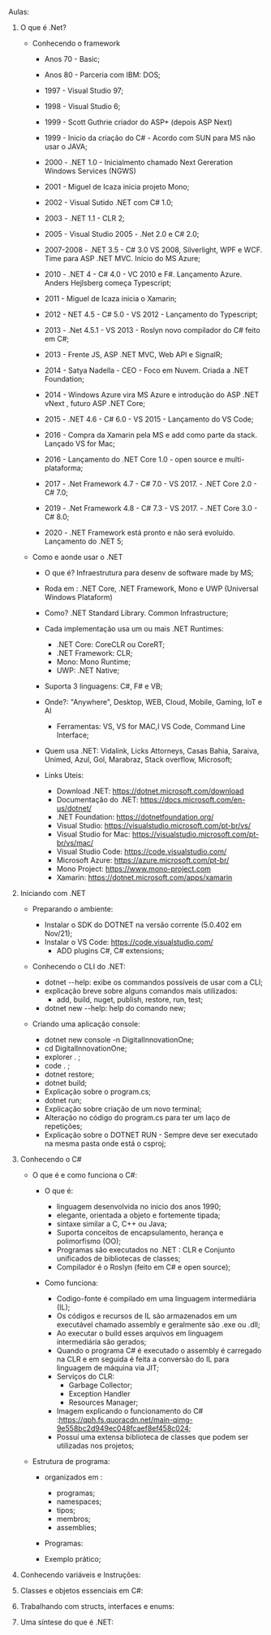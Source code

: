 Aulas:

1. O que é .Net?

   - Conhecendo o framework

     - Anos 70 - Basic;

     - Anos 80 - Parceria com IBM: DOS;

     - 1997 - Visual Studio 97;

     - 1998 - Visual Studio 6;

     - 1999 - Scott Guthrie criador do ASP+ (depois ASP Next)

     - 1999 - Inicio da criação do C# - Acordo com SUN para MS não usar o JAVA;

     - 2000  - .NET 1.0 - Inicialmento chamado Next Gereration Windows Services (NGWS)

     - 2001 - Miguel de Icaza inicia projeto Mono;

     - 2002 - Visual Sutido .NET com C# 1.0;

     - 2003 - .NET 1.1 - CLR 2;

     - 2005 - Visual Studio 2005 - .Net 2.0 e C# 2.0;

     - 2007-2008 - .NET 3.5 - C# 3.0 VS 2008, Silverlight, WPF e WCF.  Time para ASP .NET MVC. Inicio do MS Azure;

     - 2010 - .NET 4 - C# 4.0 - VC 2010 e F#. Lançamento Azure. Anders Hejlsberg começa Typescript;

     - 2011 - Miguel de Icaza inicia o Xamarin;

     - 2012 - NET 4.5 - C# 5.0 - VS 2012 - Lançamento do Typescript;

     - 2013 - .Net 4.5.1 - VS 2013 - Roslyn novo compilador do C# feito em C#;

     - 2013 - Frente JS, ASP .NET MVC, Web API e SignalR;

     - 2014 - Satya Nadella - CEO - Foco em Nuvem. Criada a .NET Foundation;

     - 2014 - Windows Azure vira MS Azure e introdução do ASP .NET vNext , futuro ASP .NET Core;

     - 2015 - .NET 4.6 - C# 6.0 - VS 2015 - Lançamento do VS Code;

     - 2016 - Compra da Xamarin pela MS e add como parte da stack. Lançado VS for Mac;

     - 2016 - Lançamento do .NET Core 1.0 - open source e multi-plataforma;

     - 2017 - .Net Framework 4.7 - C# 7.0 - VS 2017. - .NET Core 2.0 - C# 7.0;

     - 2019 - .Net Framework 4.8 - C# 7.3 - VS 2017. - .NET Core 3.0 - C# 8.0;

     - 2020 - .NET Framework  está pronto e não será evoluído. Lançamento do .NET 5;

       

   - Como e aonde usar o .NET

     - O que é? Infraestrutura para desenv de software made by MS;

     - Roda em : .NET Core, .NET Framework, Mono e UWP (Universal Windows Plataform)

     - Como? .NET Standard Library. Common Infrastructure;

     - Cada implementação usa um ou mais .NET Runtimes:

       - .NET Core: CoreCLR ou CoreRT;
       - .NET Framework: CLR;
       - Mono: Mono Runtime;
       - UWP: .NET Native;

     - Suporta 3 linguagens: C#, F# e VB;

     - Onde?: "Anywhere", Desktop, WEB, Cloud, Mobile, Gaming, IoT e AI

       - Ferramentas: VS, VS for MAC,l VS Code, Command Line Interface;

     - Quem usa .NET: Vidalink, Licks Attorneys, Casas Bahia, Saraiva, Unimed, Azul, Gol, Marabraz, Stack overflow, Microsoft;

     - Links Uteis:

       - Download .NET: https://dotnet.microsoft.com/download
       - Documentação do .NET: https://docs.microsoft.com/en-us/dotnet/
       - .NET Foundation: https://dotnetfoundation.org/
       - Visual Studio: https://visualstudio.microsoft.com/pt-br/vs/
       - Visual Studio for Mac: https://visualstudio.microsoft.com/pt-br/vs/mac/
       - Visual Studio Code: https://code.visualstudio.com/
       - Microsoft Azure: https://azure.microsoft.com/pt-br/
       - Mono Project: https://www.mono-project.com
       - Xamarin: https://dotnet.microsoft.com/apps/xamarin

       

2. Iniciando com .NET

   - Preparando o ambiente:
      - Instalar o SDK do DOTNET na versão corrente (5.0.402 em Nov/21);
      - Instalar o VS Code: https://code.visualstudio.com/
        - ADD plugins C#, C# extensions;

   - Conhecendo o CLI do .NET:

      - dotnet --help: exibe os commandos possíveis de usar com a CLI;
      - explicação breve sobre alguns comandos mais utilizados:
         - add, build, nuget, publish, restore, run, test;
      - dotnet new --help: help do  comando new;

   - Criando uma aplicação console:

      - dotnet new console -n DigitalInnovationOne;
      - cd DigitalInnovationOne;
      - explorer . ;
      - code . ;
      - dotnet restore;
      - dotnet build;
      - Explicação sobre o program.cs;
      - dotnet run;
      - Explicação sobre criação de um novo terminal;
      - Alteração no código do program.cs para ter um laço de repetições;
      - Explicação sobre o DOTNET RUN - Sempre deve ser executado na mesma pasta onde está o csproj;

      

3. Conhecendo o C#

   - O que é e como funciona o C#:

     - O que é: 

       - linguagem desenvolvida no inicio dos anos 1990;
       - elegante, orientada a objeto e fortemente tipada;
       - sintaxe similar a C, C++ ou Java;
       - Suporta conceitos de encapsulamento, herança e polimorfismo (OO);
       - Programas são executados no .NET : CLR e Conjunto unificados de bibliotecas de classes;
       - Compilador é o Roslyn (feito em C# e open source);

     - Como funciona:

       - Codigo-fonte é compilado em uma linguagem intermediária (IL);
       - Os códigos e recursos de IL são armazenados em um executável chamado assembly e geralmente são .exe ou .dll;
       - Ao executar o build esses arquivos em linguagem intermediária são gerados;
       - Quando o programa C# é executado o assembly é carregado na CLR e em seguida é feita a conversão do IL para linguagem de máquina via JIT;
       - Serviços do CLR:
         - Garbage Collector;
         - Exception Handler
         - Resources Manager;
       - Imagem explicando o funcionamento do C# :https://qph.fs.quoracdn.net/main-qimg-9e558bc2d949ec048fcaef8ef458c024;
       - Possuí uma extensa biblioteca de classes que podem ser utilizadas nos projetos;

       

   - Estrutura de programa:

     - organizados em :

       - programas;
       - namespaces;
       - tipos;
       - membros;
       - assemblies;

     - Programas:

     - Exemplo prático;

       

4. Conhecendo variáveis e Instruções:

5. Classes e objetos essenciais em C#:

6. Trabalhando com structs, interfaces e enums:

7. Uma síntese do que é .NET: